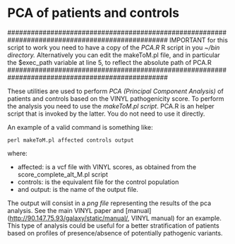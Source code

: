 # PCA of patients and controls

#################################################################################################
IMPORTANT for this script to work you need to have a copy of the *PCA.R* R script in you *~/bin directory.*
Alternatively you can edit the makeToM.pl file, and in particular the $exec_path variable at line 5, to reflect the absolute path of PCA.R                            #################################################################################################

These utilities are used to perform *PCA (Principal Component Analysis)* of patients and controls based on the VINYL pathogenicity score. To perform the analysis you need to use the *makeToM.pl script*. PCA.R is an helper script that is invoked by the latter. You do not need to use it directly.

An example of a valid command is something like:

`perl makeToM.pl affected controls output`

where:
* affected: is a vcf file with VINYL scores, as obtained from the score_complete_alt_M.pl script
* controls: is the equivalent file for the control population
* and output: is the name of the output file.

The output will consist in a *png file* representing the results of the pca analysis. See the main VINYL paper and [manual](http://90.147.75.93/galaxy/static/manual/, VINYL manual) for an example. This type of analysis could be useful for a better stratification of patients based on profiles of presence/absence of potentially pathogenic variants.
